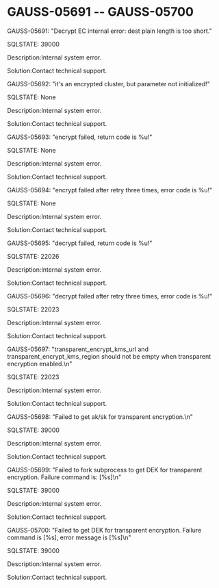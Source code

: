 # GAUSS-05691 -- GAUSS-05700<a name="EN-US_TOPIC_0302073227"></a>

GAUSS-05691: "Decrypt EC internal error: dest plain length is too short."

SQLSTATE: 39000

Description:Internal system error.

Solution:Contact technical support.

GAUSS-05692: "it's an encrypted cluster, but parameter not initialized!"

SQLSTATE: None

Description:Internal system error.

Solution:Contact technical support.

GAUSS-05693: "encrypt failed, return code is %u!"

SQLSTATE: None

Description:Internal system error.

Solution:Contact technical support.

GAUSS-05694: "encrypt failed after retry three times, error code is %u!"

SQLSTATE: None

Description:Internal system error.

Solution:Contact technical support.

GAUSS-05695: "decrypt failed, return code is %u!"

SQLSTATE: 22026

Description:Internal system error.

Solution:Contact technical support.

GAUSS-05696: "decrypt failed after retry three times, error code is %u!"

SQLSTATE: 22023

Description:Internal system error.

Solution:Contact technical support.

GAUSS-05697: "transparent\_encrypt\_kms\_url and transparent\_encrypt\_kms\_region should not be empty when transparent encryption enabled.\\n"

SQLSTATE: 22023

Description:Internal system error.

Solution:Contact technical support.

GAUSS-05698: "Failed to get ak/sk for transparent encryption.\\n"

SQLSTATE: 39000

Description:Internal system error.

Solution:Contact technical support.

GAUSS-05699: "Failed to fork subprocess to get DEK for transparent encryption. Failure command is: \[%s\]\\n"

SQLSTATE: 39000

Description:Internal system error.

Solution:Contact technical support.

GAUSS-05700: "Failed to get DEK for transparent encryption. Failure command is \[%s\], error message is \[%s\]\\n"

SQLSTATE: 39000

Description:Internal system error.

Solution:Contact technical support.

